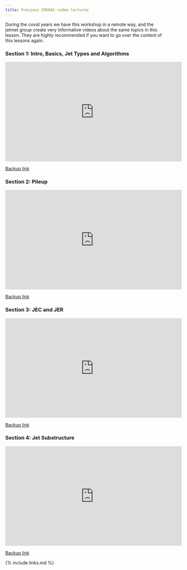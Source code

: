 ```yaml
---
title: Previous CMSDAS video lectures
---
```


During the covid years we have this workshop in a remote way, and the jetmet group create very
informative videos about the same topics in this lesson. They are highly recommended if you want to
go over the content of this lessons again.

### Section 1: Intro, Basics, Jet Types and Algorithms

<iframe scrolling="no"  src="https://videos.cern.ch/video/OPEN-VIDEO-2020-204-001" width="560" height="315" frameborder="0" allowfullscreen></iframe>

[Backup link](https://videos.cern.ch/record/2729565)

### Section 2: Pileup

<iframe scrolling="no"  src="https://videos.cern.ch/video/OPEN-VIDEO-2020-204-003" width="560" height="315" frameborder="0" allowfullscreen></iframe>

[Backup link](https://videos.cern.ch/record/2729567)

### Section 3: JEC and JER

<iframe scrolling="no"  src="https://videos.cern.ch/video/OPEN-VIDEO-2020-204-006" width="560" height="315" frameborder="0" allowfullscreen></iframe>

[Backup link](https://videos.cern.ch/record/2729570)

### Section 4: Jet Substructure

<iframe scrolling="no"  src="https://videos.cern.ch/video/OPEN-VIDEO-2020-204-009" width="560" height="315" frameborder="0" allowfullscreen></iframe>

[Backup link](https://videos.cern.ch/record/2729573)

{% include links.md %}
